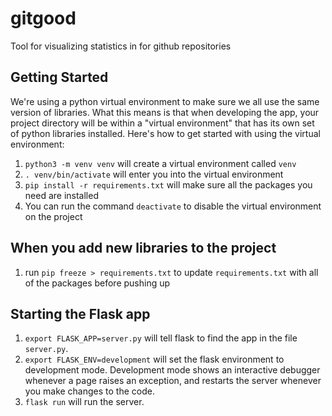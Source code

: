 # gitgood
Tool for visualizing statistics in for github repositories


## Getting Started

We're using a python virtual environment to make sure we all use the same version of libraries. What this means is that when developing the app, your project directory will be within a "virtual environment" that has its own set of python libraries installed. Here's how to get started with using the virtual environment:

1. `python3 -m venv venv` will create a virtual environment called `venv`
2. `. venv/bin/activate` will enter you into the virtual environment
3. `pip install -r requirements.txt` will make sure all the packages you need are installed
4. You can run the command `deactivate` to disable the virtual environment on the project


## When you add new libraries to the project

1. run `pip freeze > requirements.txt` to update `requirements.txt` with all of the packages before pushing up

## Starting the Flask app

1. `export FLASK_APP=server.py` will tell flask to find the app in the file `server.py`.
2. `export FLASK_ENV=development` will set the flask environment to development mode. Development mode shows an interactive debugger whenever a page raises an exception, and restarts the server whenever you make changes to the code.
3. `flask run` will run the server.